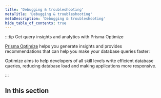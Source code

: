 ```yaml
---
title: 'Debugging & troubleshooting'
metaTitle: 'Debugging & troubleshooting'
metaDescription: 'Debugging & troubleshooting'
hide_table_of_contents: true
---
```


:::tip Get query insights and analytics with Prisma Optimize

[Prisma Optimize](/optimize) helps you generate insights and provides recommendations that can help you make your database queries faster:

Optimize aims to help developers of all skill levels write efficient database queries, reducing database load and making applications more responsive.

:::

## In this section

<!-- Subsections -->
